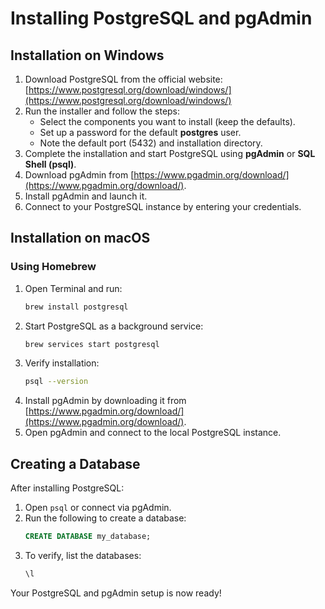 # Installing PostgreSQL and pgAdmin

## Installation on Windows

1. Download PostgreSQL from the official website: [https://www.postgresql.org/download/windows/](https://www.postgresql.org/download/windows/)
2. Run the installer and follow the steps:
   - Select the components you want to install (keep the defaults).
   - Set up a password for the default **postgres** user.
   - Note the default port (5432) and installation directory.
3. Complete the installation and start PostgreSQL using **pgAdmin** or **SQL Shell (psql)**.
4. Download pgAdmin from [https://www.pgadmin.org/download/](https://www.pgadmin.org/download/).
5. Install pgAdmin and launch it.
6. Connect to your PostgreSQL instance by entering your credentials.

## Installation on macOS

### Using Homebrew
1. Open Terminal and run:
   ```sh
   brew install postgresql
   ```
2. Start PostgreSQL as a background service:
   ```sh
   brew services start postgresql
   ```
3. Verify installation:
   ```sh
   psql --version
   ```
4. Install pgAdmin by downloading it from [https://www.pgadmin.org/download/](https://www.pgadmin.org/download/).
5. Open pgAdmin and connect to the local PostgreSQL instance.

## Creating a Database
After installing PostgreSQL:
1. Open `psql` or connect via pgAdmin.
2. Run the following to create a database:
   ```sql
   CREATE DATABASE my_database;
   ```
3. To verify, list the databases:
   ```sql
   \l
   ```

Your PostgreSQL and pgAdmin setup is now ready!